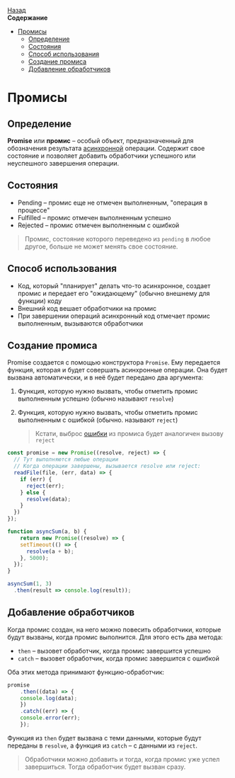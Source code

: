<!-- START doctoc generated TOC please keep comment here to allow auto update -->
<!-- DON'T EDIT THIS SECTION, INSTEAD RE-RUN doctoc TO UPDATE -->
[Назад](README.md)<br />**Содержание**

- [Промисы](#%D0%BF%D1%80%D0%BE%D0%BC%D0%B8%D1%81%D1%8B)
  - [Определение](#%D0%BE%D0%BF%D1%80%D0%B5%D0%B4%D0%B5%D0%BB%D0%B5%D0%BD%D0%B8%D0%B5)
  - [Состояния](#%D1%81%D0%BE%D1%81%D1%82%D0%BE%D1%8F%D0%BD%D0%B8%D1%8F)
  - [Способ использования](#%D1%81%D0%BF%D0%BE%D1%81%D0%BE%D0%B1-%D0%B8%D1%81%D0%BF%D0%BE%D0%BB%D1%8C%D0%B7%D0%BE%D0%B2%D0%B0%D0%BD%D0%B8%D1%8F)
  - [Создание промиса](#%D1%81%D0%BE%D0%B7%D0%B4%D0%B0%D0%BD%D0%B8%D0%B5-%D0%BF%D1%80%D0%BE%D0%BC%D0%B8%D1%81%D0%B0)
  - [Добавление обработчиков](#%D0%B4%D0%BE%D0%B1%D0%B0%D0%B2%D0%BB%D0%B5%D0%BD%D0%B8%D0%B5-%D0%BE%D0%B1%D1%80%D0%B0%D0%B1%D0%BE%D1%82%D1%87%D0%B8%D0%BA%D0%BE%D0%B2)

<!-- END doctoc generated TOC please keep comment here to allow auto update -->

# Промисы

## Определение

**Promise** или **промис** – особый объект, предназначенный для обозначения результата [асинхронной](async_basics.md) операции. Содержит свое состояние и позволяет добавить обработчики успешного или неуспешного завершения операции. 

## Состояния

* Pending – промис еще не отмечен выполненным, "операция в процессе"
* Fulfilled – промис отмечен выполненным успешно
* Rejected – промис отмечен выполненным с ошибкой

> Промис, состояние которого переведено из `pending` в любое другое, больше не может менять свое состояние. 

## Способ использования

* Код, который "планирует" делать что-то асинхронное, создает промис и передает его "ожидающему" (обычно внешнему для функции) коду
* Внешний код вешает обработчики на промис
* При завершении операций асинхронный код отмечает промис выполненным, вызываются обработчики

## Создание промиса

Promise создается с помощью конструктора `Promise`. Ему передается функция, которая и будет совершать асинхронные операции. Она будет вызвана автоматически, и в неё будет передано два аргумента: 

1. Функция, которую нужно вызвать, чтобы отметить промис выполненным успешно (обычно называют `resolve`)

2. Функция, которую нужно вызвать, чтобы отметить промис выполненным с ошибкой (обычно. называют `reject`)

   > Кстати, выброс [ошибки](errors.md) из промиса будет аналогичен вызову `reject`

```javascript
const promise = new Promise((resolve, reject) => {
  // Тут выполняются любые операции
  // Когда операции завершены, вызывается resolve или reject:
  readFile(file, (err, data) => {
    if (err) {
      reject(err);
    } else {
      resolve(data);
    }
  })
});
```

```javascript
function asyncSum(a, b) {
	return new Promise((resolve) => {
    setTimeout(() => {
      resolve(a + b);
    }, 5000);
  });
}

asyncSum(1, 3)
  .then(result => console.log(result));
```

## Добавление обработчиков

Когда промис создан, на него можно повесить обработчики, которые будут вызваны, когда промис выполнится. Для этого есть два метода:

* `then` – вызовет обработчик, когда промис завершится успешно
* `catch` – вызовет обработчик, когда промис завершится с ошибкой

Оба этих метода принимают функцию-обработчик:

```javascript
promise
	.then((data) => {
  	console.log(data);
	})
	.catch((err) => {
  	console.error(err);
	});
```

Функция из `then` будет вызвана с теми данными, которые будут переданы в `resolve`, а функция из `catch` – с данными из `reject`.

> Обработчики можно добавить и тогда, когда промис уже успел завершиться. Тогда обработчик будет вызван сразу. 